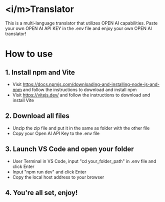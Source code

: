 # <i/m>Translator
This is a multi-language translator that utilizes OPEN AI capabilities. Paste your own OPEN AI API KEY in the .env file and enjoy your own OPEN AI translator!

# How to use
## 1. Install npm and Vite
- Visit https://docs.npmjs.com/downloading-and-installing-node-js-and-npm and follow the instructions to download and install npm
- Visit https://vitejs.dev/ and follow the instructions to download and install Vite
## 2. Download all files
- Unzip the zip file and put it in the same as folder with the other file
- Copy your Open AI API Key to the .env file
## 3. Launch VS Code and open your folder
- User Terminal in VS Code, input "cd your_folder_path" in .env file and click Enter
- Input "npm run dev" and click Enter
- Copy the local host address to your browser
## 4. You're all set, enjoy!
